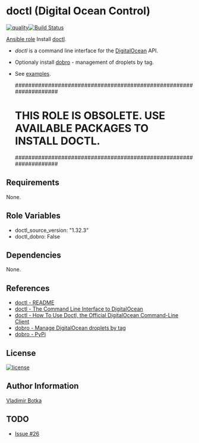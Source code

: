 # doctl (Digital Ocean Control)

[![quality](https://img.shields.io/ansible/quality/27910)](https://galaxy.ansible.com/vbotka/doctl)[![Build Status](https://travis-ci.org/vbotka/ansible-doctl.svg?branch=master)](https://travis-ci.org/vbotka/ansible-doctl)

[Ansible role](https://galaxy.ansible.com/vbotka/doctl/) Install [doctl](https://github.com/digitalocean/doctl/).

- *doctl* is a command line interface for the [DigitalOcean](https://www.digitalocean.com/) API.
- Optionaly install [dobro](https://gitlab.com/snoopdouglas/dobro) - management of droplets by tag.
- See [examples](https://github.com/vbotka/ansible-doctl/blob/master/contrib/).

  ###################################################################
  # THIS ROLE IS OBSOLETE. USE AVAILABLE PACKAGES TO INSTALL DOCTL. #
  ###################################################################

## Requirements

None.


## Role Variables

- doctl_source_version: "1.32.3"
- doctl_dobro: False


## Dependencies

None.


## References

- [doctl - README](https://github.com/digitalocean/doctl/blob/master/README.md)
- [doctl - The Command Line Interface to DigitalOcean](https://blog.digitalocean.com/introducing-doctl/)
- [doctl - How To Use Doctl, the Official DigitalOcean Command-Line Client](https://www.digitalocean.com/community/tutorials/how-to-use-doctl-the-official-digitalocean-command-line-client)
- [dobro - Manage DigitalOcean droplets by tag](https://gitlab.com/snoopdouglas/dobro)
- [dobro - PyPi](https://pypi.python.org/pypi/dobro/)


## License

[![license](https://img.shields.io/badge/license-BSD-red.svg)](https://www.freebsd.org/doc/en/articles/bsdl-gpl/article.html)


## Author Information

[Vladimir Botka](https://botka.link)


## TODO

- [Issue #26](https://github.com/snoopdouglas/dobro/issues/26)
